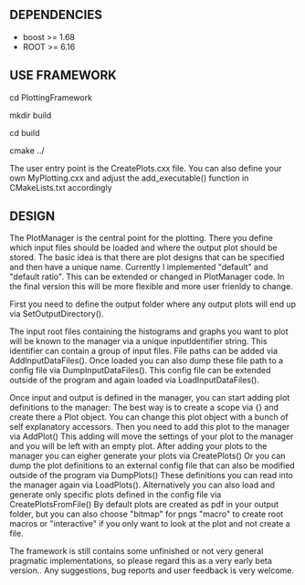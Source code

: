 DEPENDENCIES
------------
- boost >= 1.68
- ROOT  >= 6.16

USE FRAMEWORK
-------------
cd PlottingFramework

mkdir build

cd build

cmake ../

The user entry point is the CreatePlots.cxx file.
You can also define your own MyPlotting.cxx and adjust the add_executable() function in CMakeLists.txt accordingly


DESIGN
------

The PlotManager is the central point for the plotting.
There you define which input files should be loaded and where the output plot should be stored.
The basic idea is that there are plot designs that can be specified and then have a unique name.
Currently I implemented "default" and "default ratio". This can be extended or changed in PlotManager code.
In the final version this will be more flexible and more user frienldy to change.

First you need to define the output folder where any output plots will end up via SetOutputDirectory().

The input root files containing the histograms and graphs you want to plot will be known to the manager via a unique inputIdentifier string. This identifier can contain a group of input files.
File paths can be added via AddInputDataFiles(). Once loaded you can also dump these file path to a config file via DumpInputDataFiles(). This config file can be extended outside of the program and again loaded via LoadInputDataFiles().

Once input and output is defined in the manager, you can start adding plot definitions to the manager:
The best way is to create a scope via {} and create there a Plot object.
You can change this plot object with a bunch of self explanatory accessors.
Then you need to add this plot to the manager via AddPlot()
This adding will move the settings of your plot to the manager and you will be left with an empty plot.
After adding your plots to the manager you can eigher generate your plots via CreatePlots()
Or you can dump the plot definitions to an external config file that can also be modified outside of the program via DumpPlots()
These definitions you can read into the manager again via LoadPlots().
Alternatively you can also load and generate only specific plots defined in the config file via CreatePlotsFromFile()
By default plots are created as pdf in your output folder, but you can also choose "bitmap" for pngs "macro" to create root macros or "interactive" if you only want to look at the plot and not create a file.


The framework is still contains some unfinished or not very general pragmatic implementations, so please regard this as a very early beta version.. 
Any suggestions, bug reports and user feedback is very welcome.
